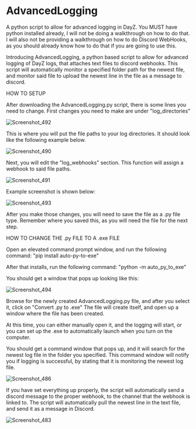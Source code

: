 # AdvancedLogging
A python script to allow for advanced logging in DayZ. You MUST have python installed already, I will not be doing a walkthrough on how to do that.
I will also not be providing a walkthrough on how to do Discord WebHooks, as you should already know how to do that if you are going to use this.


Introducing AdvancedLogging, a python based script to allow for advanced logging of DayZ logs, that attaches text files to discord webhooks.
This script will automatically monitor a specified folder path for the newest file, and monitor said file to upload the newest line in the file as a message to discord.


HOW TO SETUP

After downloading the AdvancedLogging.py script, there is some lines you need to change.
First changes you need to make are under "log_directories"

![Screenshot_492](https://github.com/user-attachments/assets/d8722a62-7eba-4cc3-a1fe-3608cef28af6)


This is where you will put the file paths to your log directories. It should look like the following example below.

![Screenshot_490](https://github.com/user-attachments/assets/bc37ac0a-b0a0-4ef9-b1c3-cad58a1b9346)


Next, you will edit the "log_webhooks" section. This function will assign a webhook to said file paths.

![Screenshot_491](https://github.com/user-attachments/assets/8c9bcc7b-976d-48dd-80c0-a3ef1e98d2c6)

Example screenshot is shown below:

![Screenshot_493](https://github.com/user-attachments/assets/7c2c9b62-e6a6-4c4c-af94-f8f92b702524)


After you make those changes, you will need to save the file as a .py file type. Remember where you saved this, as you will need the file for the next step.

HOW TO CHANGE THE .py FILE TO A .exe FILE

Open an elevated command prompt window, and run the following command:
"pip install auto-py-to-exe"

After that installs, run the following command:
"python -m auto_py_to_exe"

You should get a window that pops up looking like this:

![Screenshot_494](https://github.com/user-attachments/assets/33239adc-137e-4458-98f3-5cfbb1a3b3d3)

Browse for the newly created AdvancedLogging.py file, and after you select it, click on "Convert .py to .exe"
The file will create itself, and open up a window where the file has been created. 

At this time, you can either manually open it, and the logging will start, or you can set up the .exe to automatically launch when you turn on the computer.

You should get a command window that pops up, and it will search for the newest log file in the folder you specified.
This command window will notify you if logging is successful, by stating that it is monitoring the newest log file.

![Screenshot_486](https://github.com/user-attachments/assets/e08d79d3-fc69-4251-9f4e-2a9d857699af)


If you have set everything up properly, the script will automatically send a discord message to the proper webhook, to the channel that the webhook is linked to.
The script will automatically pull the newest line in the text file, and send it as a message in Discord.

![Screenshot_483](https://github.com/user-attachments/assets/58c4b9ba-9e02-4a62-a07f-a14bbfc985c9)


























